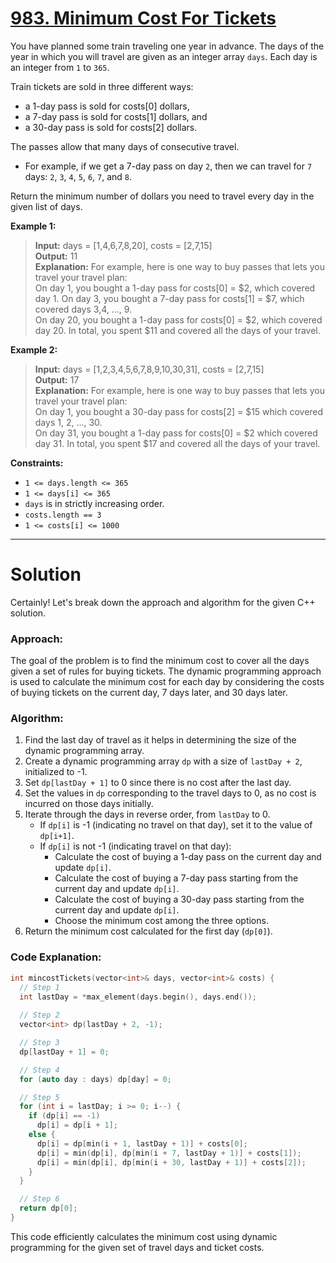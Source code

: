 # [983. Minimum Cost For Tickets](https://leetcode.com/problems/minimum-cost-for-tickets/)

You have planned some train traveling one year in advance. The days of the year in which you will travel are given as an integer array `days`. Each day is an integer from `1` to `365`.

Train tickets are sold in three different ways:

- a 1-day pass is sold for costs[0] dollars,
- a 7-day pass is sold for costs[1] dollars, and
- a 30-day pass is sold for costs[2] dollars.

The passes allow that many days of consecutive travel.

- For example, if we get a 7-day pass on day `2`, then we can travel for `7` days: `2`, `3`, `4`, `5`, `6`, `7`, and `8`.

Return the minimum number of dollars you need to travel every day in the given list of days.


**Example 1:**

>**Input:** days = [1,4,6,7,8,20], costs = [2,7,15]<br>
**Output:** 11<br>
**Explanation:** For example, here is one way to buy passes that lets you travel your travel plan:<br>
On day 1, you bought a 1-day pass for costs[0] = $2, which covered day 1.
On day 3, you bought a 7-day pass for costs[1] = $7, which covered days 3,4, ..., 9.<br> 
On day 20, you bought a 1-day pass for costs[0] = $2, which covered day 20.
In total, you spent $11 and covered all the days of your travel.

**Example 2:**

>**Input:** days = [1,2,3,4,5,6,7,8,9,10,30,31], costs = [2,7,15]<br>
**Output:** 17<br>
**Explanation:** For example, here is one way to buy passes that lets you travel your travel plan:<br>
On day 1, you bought a 30-day pass for costs[2] = $15 which covered days 1, 2, ..., 30.<br>
On day 31, you bought a 1-day pass for costs[0] = $2 which covered day 31.
In total, you spent $17 and covered all the days of your travel.
 

**Constraints:**

- `1 <= days.length <= 365`
- `1 <= days[i] <= 365`
- `days` is in strictly increasing order.
- `costs.length == 3`
- `1 <= costs[i] <= 1000`
---
# Solution
Certainly! Let's break down the approach and algorithm for the given C++ solution.

### Approach:

The goal of the problem is to find the minimum cost to cover all the days given a set of rules for buying tickets. The dynamic programming approach is used to calculate the minimum cost for each day by considering the costs of buying tickets on the current day, 7 days later, and 30 days later.

### Algorithm:

1. Find the last day of travel as it helps in determining the size of the dynamic programming array.
2. Create a dynamic programming array `dp` with a size of `lastDay + 2`, initialized to -1.
3. Set `dp[lastDay + 1]` to 0 since there is no cost after the last day.
4. Set the values in `dp` corresponding to the travel days to 0, as no cost is incurred on those days initially.
5. Iterate through the days in reverse order, from `lastDay` to 0.
   - If `dp[i]` is -1 (indicating no travel on that day), set it to the value of `dp[i+1]`.
   - If `dp[i]` is not -1 (indicating travel on that day):
     - Calculate the cost of buying a 1-day pass on the current day and update `dp[i]`.
     - Calculate the cost of buying a 7-day pass starting from the current day and update `dp[i]`.
     - Calculate the cost of buying a 30-day pass starting from the current day and update `dp[i]`.
     - Choose the minimum cost among the three options.
6. Return the minimum cost calculated for the first day (`dp[0]`).

### Code Explanation:

```cpp
int mincostTickets(vector<int>& days, vector<int>& costs) {
  // Step 1
  int lastDay = *max_element(days.begin(), days.end());
  
  // Step 2
  vector<int> dp(lastDay + 2, -1);

  // Step 3
  dp[lastDay + 1] = 0;

  // Step 4
  for (auto day : days) dp[day] = 0;

  // Step 5
  for (int i = lastDay; i >= 0; i--) {
    if (dp[i] == -1)
      dp[i] = dp[i + 1];
    else {
      dp[i] = dp[min(i + 1, lastDay + 1)] + costs[0];
      dp[i] = min(dp[i], dp[min(i + 7, lastDay + 1)] + costs[1]);
      dp[i] = min(dp[i], dp[min(i + 30, lastDay + 1)] + costs[2]);
    }
  }

  // Step 6
  return dp[0];
}
```

This code efficiently calculates the minimum cost using dynamic programming for the given set of travel days and ticket costs.